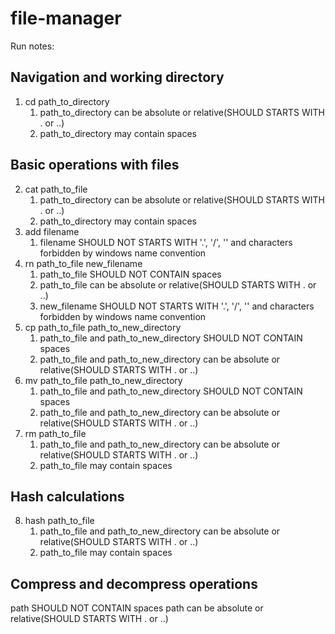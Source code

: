# file-manager

Run notes:
## Navigation and working directory
1. cd path_to_directory
   1. path_to_directory can be absolute or relative(SHOULD STARTS WITH . or ..)
   2. path_to_directory may contain spaces
## Basic operations with files
2. cat path_to_file
   1. path_to_directory can be absolute or relative(SHOULD STARTS WITH . or ..)
   2. path_to_directory may contain spaces
3. add filename
   1. filename SHOULD NOT STARTS WITH '.', '/', '\' and characters forbidden by windows name convention
4. rn path_to_file new_filename
   1. path_to_file SHOULD NOT CONTAIN spaces
   2. path_to_file can be absolute or relative(SHOULD STARTS WITH . or ..)
   3. new_filename SHOULD NOT STARTS WITH '.', '/', '\' and characters forbidden by windows name convention
5. cp path_to_file path_to_new_directory
   1. path_to_file and path_to_new_directory SHOULD NOT CONTAIN spaces
   2. path_to_file and path_to_new_directory can be absolute or relative(SHOULD STARTS WITH . or ..)
6. mv path_to_file path_to_new_directory
    1. path_to_file and path_to_new_directory SHOULD NOT CONTAIN spaces
    2. path_to_file and path_to_new_directory can be absolute or relative(SHOULD STARTS WITH . or ..)
7. rm path_to_file
   1. path_to_file and path_to_new_directory can be absolute or relative(SHOULD STARTS WITH . or ..)
   2. path_to_file may contain spaces
## Hash calculations
8. hash path_to_file
   1. path_to_file and path_to_new_directory can be absolute or relative(SHOULD STARTS WITH . or ..)
   2. path_to_file may contain spaces
## Compress and decompress operations
path SHOULD NOT CONTAIN spaces
path can be absolute or relative(SHOULD STARTS WITH . or ..)
